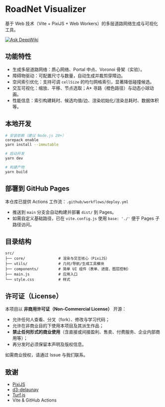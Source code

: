 # RoadNet Visualizer

基于 Web 技术（Vite + PixiJS + Web Workers）的多层道路网络生成与可视化工具。

[![Ask DeepWiki](https://deepwiki.com/badge.svg)](https://deepwiki.com/Duri686/RoadNetVisualizer)
  
## 功能特性
- 生成多层道路网络：质心网络、Portal 中点、Voronoi 骨架（实验）。
- 障碍物驱动：可配置尺寸与数量，自动生成并裁剪穿障边。
- 空间索引优化：支持可调 `cellSize` 的均匀网格索引，显著降低碰撞候选。
- 交互可视化：缩放、平移、节点选取；A* 寻路（橙色路径）与动态小球动画。
- 性能信息：索引构建耗时、候选均值/边、渲染初始化/渲染总耗时、数据体积等。

## 本地开发
```bash
# 安装依赖（建议 Node.js 20+）
corepack enable
yarn install --immutable

# 启动开发
yarn dev

# 构建产物
yarn build
```

## 部署到 GitHub Pages
本仓库已提供 Actions 工作流：`.github/workflows/deploy.yml`
- 推送到 `main` 分支会自动构建并部署 `dist/` 到 Pages。
- 如需自定义基础路径，已在 `vite.config.js` 使用 `base: './'` 便于 Pages 子路径访问。

## 目录结构
```
src/
├── core/               # 渲染与交互核心（PixiJS）
├── utils/              # 几何/导航/生成工具模块
├── components/         # 简单 UI 组件（表单、进度、图层控制）
├── main.js             # 应用入口
└── style.css           # 样式
```

## 许可证（License）
本项目以 **非商用许可证（Non-Commercial License）** 开源：
- 允许任何人查看、分叉（fork）、修改与学习代码；
- 允许在非商业目的下使用本项目及其派生作品；
- **禁止任何形式的商业使用**（含直接或间接盈利、售卖、付费服务、企业内部商用等）；
- 再分发时必须保留本声明及版权信息。

如需商业授权，请通过 Issue 与我们联系。

## 致谢
- [PixiJS](https://pixijs.com/)
- [d3-delaunay](https://github.com/d3/d3-delaunay)
- [Turf.js](https://turfjs.org/)
- Vite & GitHub Actions
